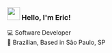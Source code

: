 ### <img src="https://media.giphy.com/media/hvRJCLFzcasrR4ia7z/giphy.gif" width="30px"> Hello, I'm Eric!

💻 Software Developer <br>
🏡 Brazilian, Based in São Paulo, SP

<!--[![Linkedin Badge](https://img.shields.io/badge/-LinkedIn-blue?style=flat-square&logo=Linkedin&logoColor=white&link=https://www.linkedin.com/in/luquera/)](https://www.linkedin.com/in/luquera/)
[![Gmail Badge](https://img.shields.io/badge/-Gmail-c14438?style=flat-square&logo=Gmail&logoColor=white&link=mailto:lucashsc31@gmail.com)](mailto:lucashsc31@gmail.com)

- :eyes: Check out my website: https://luquera.me/
- :computer: Techs: 
<code><img height="20" src="https://raw.githubusercontent.com/github/explore/80688e429a7d4ef2fca1e82350fe8e3517d3494d/topics/angular/angular.png"></code>
<code><img height="20" src="https://raw.githubusercontent.com/github/explore/80688e429a7d4ef2fca1e82350fe8e3517d3494d/topics/typescript/typescript.png"></code>
<code><img height="20" src="https://raw.githubusercontent.com/github/explore/80688e429a7d4ef2fca1e82350fe8e3517d3494d/topics/vue/vue.png"></code>
<code><img height="20" src="https://raw.githubusercontent.com/github/explore/80688e429a7d4ef2fca1e82350fe8e3517d3494d/topics/react/react.png"></code>
<code><img height="20" src="https://raw.githubusercontent.com/github/explore/5c058a388828bb5fde0bcafd4bc867b5bb3f26f3/topics/graphql/graphql.png"></code>
<code><img height="20" src="https://raw.githubusercontent.com/github/explore/80688e429a7d4ef2fca1e82350fe8e3517d3494d/topics/nodejs/nodejs.png"></code>
<code><img height="20" src="https://raw.githubusercontent.com/github/explore/80688e429a7d4ef2fca1e82350fe8e3517d3494d/topics/git/git.png"></code>

:rocket: "To Infinity and Beyond" - Buzz Lightyear
--> 
